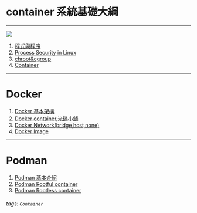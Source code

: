 # container 系統基礎大綱

---

![](https://i.imgur.com/gSG6iC0.jpg)

1. [程式與程序](https://github.com/Luba-code/SRE/blob/main/container%E7%B3%BB%E7%B5%B1%E5%9F%BA%E7%A4%8E/%E7%A8%8B%E5%BC%8F%E8%88%87%E7%A8%8B%E5%BA%8F.md)
2. [Process Security in Linux](https://github.com/Luba-code/SRE/blob/main/container%E7%B3%BB%E7%B5%B1%E5%9F%BA%E7%A4%8E/Process%20Security%20in%20Linux.md)
3. [chroot&cgroup](https://github.com/Luba-code/SRE/blob/main/container%E7%B3%BB%E7%B5%B1%E5%9F%BA%E7%A4%8E/chroot%26cgroup.md)
4. [Container](https://github.com/Luba-code/SRE/blob/main/container%E7%B3%BB%E7%B5%B1%E5%9F%BA%E7%A4%8E/container.md)


---

# Docker

1. [Docker 基本架構](https://github.com/Luba-code/SRE/blob/main/Docker/Docker%20%E5%9F%BA%E6%9C%AC%E6%9E%B6%E6%A7%8B.md)
2. [Docker container,光碟小舖](https://github.com/Luba-code/SRE/blob/main/Docker/Docker%20container%2C%E5%85%89%E7%A2%9F%E5%B0%8F%E8%88%96.md)
3. [Docker Network(bridge,host,none)](https://github.com/Luba-code/SRE/blob/main/Docker/Docker%20Network(bridge%2Chost%2Cnone).md)
4. [Docker Image](https://github.com/Luba-code/SRE/blob/main/Docker/Docker%20Image.md)

---

# Podman

1. [Podman 基本介紹](https://github.com/Luba-code/SRE/blob/main/Podman/Podman%20%E5%9F%BA%E6%9C%AC%E4%BB%8B%E7%B4%B9.md)
2. [Podman Rootful container](https://github.com/Luba-code/SRE/blob/main/Podman/Podman%20Rootful%20container.md)
3. [Podman Rootless container](https://github.com/Luba-code/SRE/blob/main/Podman/Podman%20Rootless%20container.md)


###### tags: `Container`
